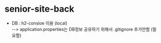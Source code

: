# senior-site-back

- DB : h2-consloe 이용 (local) <br>
--> application.properties는 DB정보 공유하기 위해서 .gitignore 추가안함 (필요함)

